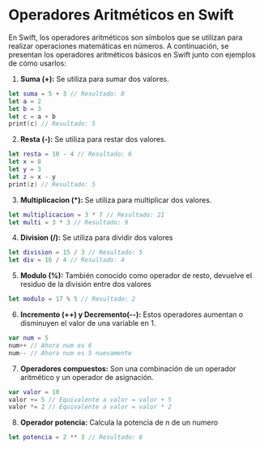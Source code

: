 # Operadores Aritméticos en Swift

En Swift, los operadores aritméticos son símbolos que se utilizan para realizar operaciones matemáticas en números. A continuación, se presentan los operadores aritméticos básicos en Swift junto con ejemplos de cómo usarlos:

1. **Suma (+):** Se utiliza para sumar dos valores.
```swift
let suma = 5 + 3 // Resultado: 8
let a = 2
let b = 3
let c = a + b
print(c) // Resultado: 5
```
2. **Resta (-):** Se utiliza para restar dos valores.
```swift
let resta = 10 - 4 // Resultado: 6
let x = 8
let y = 3
let z = x - y
print(z) // Resultado: 5
```
3. **Multiplicacion (*):** Se utiliza para multiplicar dos valores.
```swift
let multiplicacion = 3 * 7 // Resultado: 21
let multi = 3 * 3 // Resultado: 9
```
4. **Division (/):** Se utiliza para dividir dos valores
```swift
let division = 15 / 3 // Resultado: 5
let div = 16 / 4 // Resultado: 4
```
5. **Modulo (%):** También conocido como operador de resto, devuelve el residuo de la división entre dos valores
```swift
let modulo = 17 % 5 // Resultado: 2
```
6. **Incremento (++) y Decremento(--):** Estos operadores aumentan o disminuyen el valor de una variable en 1.
```swift
var num = 5
num++ // Ahora num es 6
num-- // Ahora num es 5 nuevamente
```
7. **Operadores compuestos:** Son una combinación de un operador aritmético y un operador de asignación.
```swift
var valor = 10
valor += 5 // Equivalente a valor = valor + 5
valor *= 2 // Equivalente a valor = valor * 2
```
8. **Operador potencia:** Calcula la potencia de n de un numero
```swift
let potencia = 2 ** 3 // Resultado: 8
```


